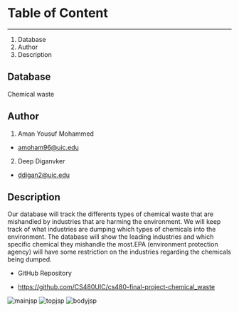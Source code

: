# Table of Content
------------------------------
1. Database
2. Author
3. Description


## Database 

 Chemical waste 



## Author

1. Aman Yousuf Mohammed
- amoham96@uic.edu

2. Deep Diganvker
- ddigan2@uic.edu 

## Description

Our database will track the differents types of chemical waste that are mishandled by industries that are harming the environment. We will keep track of what industries are dumping which types of chemicals into the environment. The database will show the leading industries and which specific chemical they mishandle the most.EPA (environment protection agency) will have some restriction on the industries regarding the chemicals being dumped. 
 
 - GitHub Repository
 
 - https://github.com/CS480UIC/cs480-final-project-chemical_waste

![mainjsp](https://user-images.githubusercontent.com/56059115/139377093-137497dc-387c-4a35-833c-6d23144d2651.jpg)
![topjsp](https://user-images.githubusercontent.com/56059115/139377108-78051c87-6e84-47cb-bb39-9ac95707d0d7.jpg)
![bodyjsp](https://user-images.githubusercontent.com/56059115/139377115-0e79e77c-82ee-4dc1-a628-b90a102d36dc.jpg)


